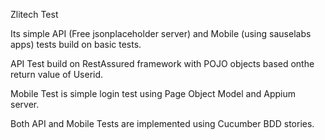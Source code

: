 Zlitech Test

Its simple API (Free jsonplaceholder server) and Mobile (using sauselabs apps) tests build on basic tests.

API Test build on RestAssured framework with POJO objects based onthe return value of Userid.

Mobile Test is simple login test using Page Object Model and Appium server.

Both API and Mobile Tests are implemented using Cucumber BDD stories.

